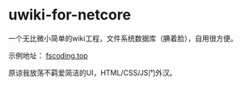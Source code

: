 # uwiki-for-netcore
一个无比微小简单的wiki工程，文件系统数据库（腆着脸），自用很方便。

示例地址：
[fscoding.top](http://fscoding.top)

原谅我放荡不羁爱简洁的UI，HTML/CSS/JS门外汉。